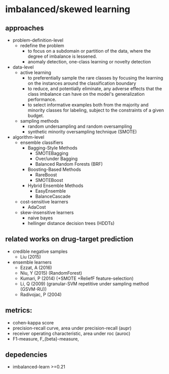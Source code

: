 # imbalanced/skewed learning

## approaches
* problem-definition-level
  * redefine the problem
    * to focus on a subdomain or partition of the data,
      where the degree of imbalance is lessened.
    * anomaly detection, one-class learning or novelty detection
* data-level
  * active learning
    * to preferentially sample the rare classes
      by focusing the learning on the instances around the classification boundary
    * to reduce, and potentially eliminate, any adverse effects that
      the class imbalance can have on the model's generalization performance.
    * to select informative examples both from the majority and minority classes for labeling,
      subject to the constraints of a given budget.
  * sampling methods
    * random undersampling and random oversampling
    * synthetic minority oversampling technique (SMOTE)
* algorithm-level
  * ensemble classifiers
    * Bagging-Style Methods
      * SMOTEBagging
      * Over/under Bagging
      * Balanced Random Forests (BRF)
    * Boosting-Based Methods
      * RareBoost
      * SMOTEBoost
    * Hybrid Ensemble Methods
      * EasyEnsemble
      * BalanceCascade
  * cost-sensitive learners
    * AdaCost
  * skew-insensitive learners
    * naive bayes
    * hellinger distance decision trees (HDDTs)

## related works on drug-target prediction
* credible negative samples
  * Liu (2015)
* ensemble learners
  * Ezzat, A (2016)
  * Niu, Y (2015) (RandomForest)
  * Kumari, P (2014) (+SMOTE +ReliefF feature-selection)
  * Li, Q (2009) (granular-SVM repetitive under sampling method (GSVM-RU))
  * Radivojac, P (2004)

## metrics:
  * cohen-kappa score
  * precision-recall curve, area under precision-recall (aupr)
  * receiver operating characteristic, area under roc (auroc)
  * F1-measure, F_{beta}-measure,

## depedencies
  * imbalanced-learn >=0.21
